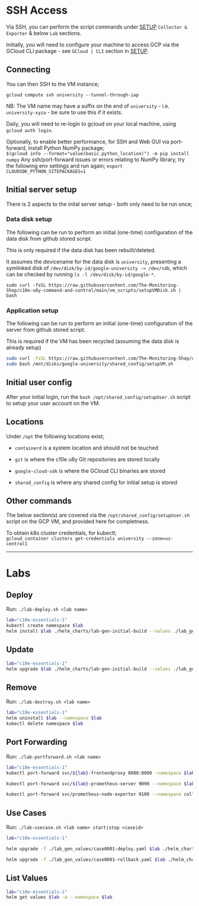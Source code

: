 # SSH Access

Via SSH, you can perform the script commands under [SETUP](SETUP.md) `Collector & Exporter` & below `Lab` sections.

Initially, you will need to configure your machine to access GCP via the GCloud CLI package - see `GCloud | CLI` section in [SETUP](SETUP.md).

## Connecting

You can then SSH to the VM instance;

`gcloud compute ssh university --tunnel-through-iap`

NB:
The VM name may have a suffix on the end of `university` - i.e. `university-xyza` - be sure to use this if it exists.

Daily, you will need to re-login to gcloud on your local machine, using `gcloud auth login`.

Optionally, to enable better performance, for SSH and Web GUI via port-forward, install Python NumPy package;  
`$(gcloud info --format="value(basic.python_location)") -m pip install numpy`
Any ssh/port-forward issues or errors relating to NumPy library, try the following env settings and run again;
`export CLOUDSDK_PYTHON_SITEPACKAGES=1`

## Initial server setup

There is 2 aspects to the inital server setup - both only need to be run once;

### Data disk setup

The following can be run to perform an initial (one-time) configuration of the data disk from github stored script.

This is only required if the data disk has been rebuilt/deleted.

It assumes the devicename for the data disk is `university`, presenting a symlinked disk of `/dev/disk/by-id/google-university -> /dev/sdb`, which can be checked by running `ls -l /dev/disk/by-id/google-*`.

`sudo curl -fsSL https://raw.githubusercontent.com/The-Monitoring-Shop/c10e-u8y-command-and-control/main/vm_scripts/setupVMDisk.sh | bash`

### Application setup

The following can be run to perform an initial (one-time) configuration of the server from github stored script.

This is required if the VM has been recycled (assuming the data disk is already setup)

```bash
sudo curl -fsSL https://raw.githubusercontent.com/The-Monitoring-Shop/c10e-u8y-command-and-control/main/vm_scripts/mountVMDisk.sh | bash
sudo bash /mnt/disks/google-university/shared_config/setupVM.sh
```

## Initial user config

After your initial login, run the `bash /opt/shared_config/setupUser.sh` script to setup your user account on the VM.

## Locations

Under `/opt` the following locations exist;

- `containerd` is a system location and should not be touched

- `git` is where the c10e u8y Git repositories are stored locally

- `google-cloud-sdk` is where the GCloud CLI binaries are stored

- `shared_config` is where any shared config for initial setup is stored

## Other commands

The below section(s) are covered via the `/opt/shared_config/setupUser.sh` script on the GCP VM, and provided here for completness.

To obtain k8s cluster credentials, for kubectl;  
`gcloud container clusters get-credentials university --zone=us-central1`

---

# Labs

## Deploy

Run: `./lab-deploy.sh <lab name>`

```bash
lab="c10e-essentials-1"
kubectl create namespace $lab
helm install $lab ./helm_charts/lab-gen-initial-build --values ./lab_gen_values/initial-values.yaml --namespace $lab
```

## Update

```bash
lab="c10e-essentials-1"
helm upgrade $lab ./helm_charts/lab-gen-initial-build --values ./lab_gen_values/initial-values.yaml --namespace $lab
```

## Remove

Run: `./lab-destroy.sh <lab name>`

```bash
lab="c10e-essentials-1"
helm uninstall $lab --namespace $lab
kubectl delete namespace $lab
```

## Port Forwarding

Run: `./lab-portforward.sh <lab name>`

```bash
lab="c10e-essentials-1"
kubectl port-forward svc/${lab}-frontendproxy 8080:8080 -namespace $lab

kubectl port-forward svc/${lab}-prometheus-server 9090 --namespace $lab

kubectl port-forward svc/prometheus-node-exporter 9100 --namespace collectors
```

## Use Cases

Run: `./lab-usecase.sh <lab name> start|stop <caseid>`

```bash
lab="c10e-essentials-1"

helm upgrade -f ./lab_gen_values/case0001-deploy.yaml $lab ./helm_charts/lab-gen-initial-build --reuse-values --namespace $lab

helm upgrade -f ./lab_gen_values/case0001-rollback.yaml $lab ./helm_charts/lab-gen-initial-build --reuse-values --namespace $lab
```

## List Values

```bash
lab="c10e-essentials-1"
helm get values $lab -a --namespace $lab
```

